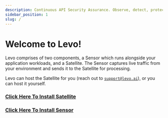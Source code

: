```yaml
---
description: Continuous API Security Assurance. Observe, detect, protect, early!
sidebar_position: 1
slug: /
---
```


# Welcome to Levo!

Levo comprises of two components, a Sensor which runs alongside your application workloads, and a Satellite.
The Sensor captures live traffic from your environment and sends it to the Satellite for processing.

Levo can host the Satellite for you (reach out to [`support@levo.ai`](mailto:support@levo.ai)), or you can host it yourself.

### [Click Here To Install Satellite](/api-observability/install-guide/install-satellite)

### [Click Here To Install Sensor](/api-observability/install-guide/install-sensor)
